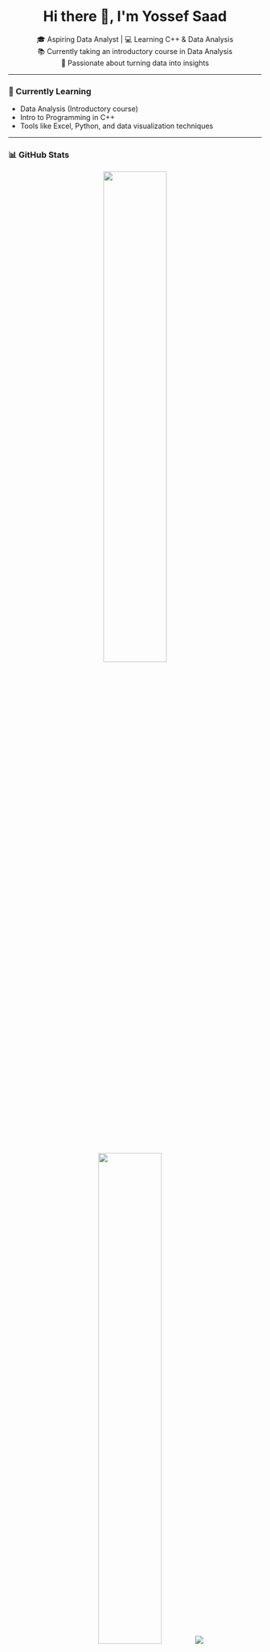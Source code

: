 <h1 align="center">Hi there 👋, I'm Yossef Saad</h1>

<p align="center">
  🎓 Aspiring Data Analyst | 💻 Learning C++ & Data Analysis <br>
  📚 Currently taking an introductory course in Data Analysis <br>
  🚀 Passionate about turning data into insights
</p>

---

### 🌱 Currently Learning
- Data Analysis (Introductory course)
- Intro to Programming in C++
- Tools like Excel, Python, and data visualization techniques

---

### 📊 GitHub Stats
<p align="center">
  <img height="50%" width="auto" src="https://github-readme-stats.vercel.app/api?username=Yossef111c&show_icons=true&count_private=true&theme=darcula&hide_border=true&hide=issues,contribs&bg_color=00000000">
  <img height="50%" width="auto" src="https://github-readme-stats.vercel.app/api/top-langs/?username=Yossef111c&layout=compact&hide_border=true&theme=darcula&bg_color=00000000&langs_count=6&hide=jupyter%20notebook,tex,css,php">
  <img src="https://github-readme-streak-stats.herokuapp.com?user=Yossef111c&theme=darcula&hide_border=true&background=FFFFFF00">
</p>

---

### ☕ Follow Me on Facebook

<p align="center">
  <a href="https://www.facebook.com/yossef.saad.925" target="_blank">
    <img src="https://img.shields.io/badge/Facebook-Follow-blue?style=for-the-badge&logo=facebook&logoColor=white" alt="Follow me on Facebook"/>
  </a>
</p>

---

### 📫 Connect With Me

- 📧 Email: [yossefsaadcr7@gmail.com](mailto:yossefsaadcr7@gmail.com)
- 💼 LinkedIn: [Yossef Saad](https://www.linkedin.com/in/yossef-saad-7065aa275/)
- 📱 WhatsApp: [+201558377068](https://wa.me/201558377068)
- 🎵 TikTok: [@yossefsaadapoarp](https://www.tiktok.com/@yossefsaadapoarp)
- 📸 Instagram: [@yossef417](https://www.instagram.com/yossef417)
- 💬 Telegram: [@yossef202](https://t.me/yossef202)




